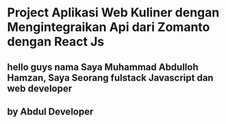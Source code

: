 # Project Aplikasi Web Kuliner dengan Mengintegraikan Api dari Zomanto dengan React Js

## hello guys nama Saya Muhammad Abdulloh Hamzan, Saya Seorang fulstack Javascript dan web developer


## by Abdul Developer